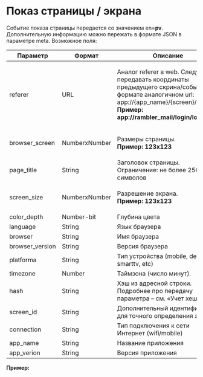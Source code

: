 # Показ страницы / экрана

Событие показа страницы передается со значением en=**pv**. Дополнительную информацию можно пережать в формате JSON в параметре meta. Возможное поля:

| **Параметр**     | **Формат**    | **Описание**                                                                                                                                                                                                  |
| ---------------- | ------------- | ------------------------------------------------------------------------------------------------------------------------------------------------------------------------------------------------------------- |
| referer          | URL           | <p>Аналог referer в web. Следует передавать координаты предыдущего скрина/события в формате аналогичном url: app://{app_name}/{screen}/{action}<br><strong>Пример: app://rambler_mail/login/load</strong></p> |
| browser\_screen  | NumberхNumber | <p>Размеры страницы. <br><strong>Пример: 123x123</strong></p>                                                                                                                                                 |
| page\_title      | String        | Заголовок страницы. Ограничение: не более 250 символов                                                                                                                                                        |
| screen\_size     | NumberхNumber | <p>Разрешение экрана.<br><strong>Пример: 123х123</strong></p>                                                                                                                                                 |
| color\_depth     | Number-bit    | Глубина цвета                                                                                                                                                                                                 |
| language         | String        | Язык браузера                                                                                                                                                                                                 |
| browser          | String        | Имя браузера                                                                                                                                                                                                  |
| browser\_version | String        | Версия браузера                                                                                                                                                                                               |
| platforma        | String        | Тип устройства (mobile, desktop, smarttv, etc)                                                                                                                                                                |
| timezone         | Number        | Таймзона (число минут).                                                                                                                                                                                       |
| hash             | String        | Хэш из адресной строки. Подробнее про передачу параметра – см. «Учет хешей».                                                                                                                                  |
| screen\_id       | String        | Дополнительный идентификатор для точного определения экрана                                                                                                                                                   |
| сonnection       | String        | Тип подключения к сети Интернет (wifi/mobile)                                                                                                                                                                 |
| app\_name        | String        | Название приложения                                                                                                                                                                                           |
| app\_verion      | String        | Версия приложения                                                                                                                                                                                             |

**Пример:**

